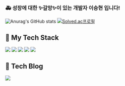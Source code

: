 ### :ambulance: 성장에 대한 ✨갈망✨이 있는 개발자 이승현 입니다!


![Anurag's GitHub stats](https://github-readme-stats.vercel.app/api?username=sseungki98&show_icons=true&theme=radical) 
[![Solved.ac프로필](http://mazassumnida.wtf/api/v2/generate_badge?boj=sysh9498)](https://solved.ac/sysh9498)

## :wrench: My Tech Stack
<img src="https://img.shields.io/badge/javascript-F7DF1E?style=for-the-badge&logo=javascript&logoColor=white"/> <img src="https://img.shields.io/badge/typescript-3178C6?style=for-the-badge&logo=typescript&logoColor=white"/> <img src="https://img.shields.io/badge/react-61DAFB?style=for-the-badge&logo=react&logoColor=white"/> <img src="https://img.shields.io/badge/django-092E20?style=for-the-badge&logo=django&logoColor=white"/> <img src="https://img.shields.io/badge/vue.js-4FC08D?style=for-the-badge&logo=vue.js&logoColor=white"/>

## 🔨 Tech Blog
<a href="https://seunghyunfe.tistory.com/" target="_blank"><img src="https://img.shields.io/badge/tistory-E74C3C?style=for-the-badge&logo=tistory&logoColor=white"/></a>
